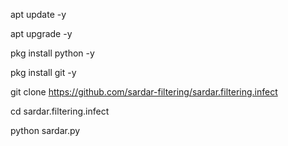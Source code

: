 apt update -y


apt upgrade -y


pkg install python -y


pkg install git -y


git clone https://github.com/sardar-filtering/sardar.filtering.infect


cd sardar.filtering.infect


python sardar.py
